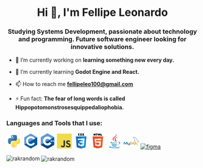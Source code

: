 <h1 align="center">Hi 👋, I'm Fellipe Leonardo</h1>
<h3 align="center">Studying Systems Development, passionate about technology and programming. Future software engineer looking for innovative solutions.</h3>

- 🔭 I’m currently working on **learning something new every day.**

- 🌱 I’m currently learning **Godot Engine and React.**

- 📫 How to reach me **fellipeleo100@gmail.com**

- ⚡ Fun fact: **The fear of long words is called Hippopotomonstrosesquippedaliophobia.**

<h3 align="left">Languages and Tools that I use:</h3>
<p align="left">
<a href="https://www.python.org" target="_blank" rel="noreferrer"><img src="https://raw.githubusercontent.com/devicons/devicon/master/icons/python/python-original.svg" alt="python" width="40" height="40"/></a>
<a href="https://www.cprogramming.com/" target="_blank" rel="noreferrer"><img src="https://raw.githubusercontent.com/devicons/devicon/master/icons/c/c-original.svg" alt="c" width="40" height="40"/></a>
<a href="https://www.w3schools.com/cpp/" target="_blank" rel="noreferrer"><img src="https://raw.githubusercontent.com/devicons/devicon/master/icons/cplusplus/cplusplus-original.svg" alt="cplusplus" width="40" height="40"/></a>
<a href="https://developer.mozilla.org/en-US/docs/Web/JavaScript" target="_blank" rel="noreferrer"><img src="https://raw.githubusercontent.com/devicons/devicon/master/icons/javascript/javascript-original.svg" alt="javascript" width="40" height="40"/></a>
<a href="https://www.w3schools.com/css/" target="_blank" rel="noreferrer"><img src="https://raw.githubusercontent.com/devicons/devicon/master/icons/css3/css3-original-wordmark.svg" alt="css3" width="40" height="40"/></a>
<a href="https://www.w3.org/html/" target="_blank" rel="noreferrer"><img src="https://raw.githubusercontent.com/devicons/devicon/master/icons/html5/html5-original-wordmark.svg" alt="html5" width="40" height="40"/></a>
<a href="https://www.java.com" target="_blank" rel="noreferrer"><img src="https://raw.githubusercontent.com/devicons/devicon/master/icons/java/java-original.svg" alt="java" width="40" height="40"/></a>
<a href="https://www.mysql.com/" target="_blank" rel="noreferrer"><img src="https://raw.githubusercontent.com/devicons/devicon/master/icons/mysql/mysql-original-wordmark.svg" alt="mysql" width="40" height="40"/></a>
<a href="https://www.figma.com/" target="_blank" rel="noreferrer"><img src="https://www.vectorlogo.zone/logos/figma/figma-icon.svg" alt="figma" width="40" height="40"/></a></p>

<p><img align="left" src="https://github-readme-stats.vercel.app/api/top-langs?username=rakrandom&show_icons=true&locale=en&layout=compact" alt="rakrandom" /></p>

<p>&nbsp;<img align="center" src="https://github-readme-stats.vercel.app/api?username=rakrandom&show_icons=true&locale=en" alt="rakrandom" /></p>



